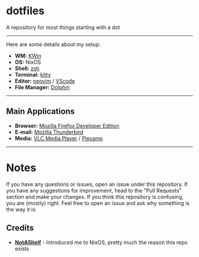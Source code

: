 # dotfiles

A repository for most things starting with a dot

---

Here are some details about my setup:
- **WM:** [KWin](https://github.com/KDE/kwin)
- **OS:** NixOS
- **Shell:** [zsh](https://www.zsh.org/)
- **Terminal:** [kitty](https://github.com/kovidgoyal/kitty/)
- **Editor:** [neovim](https://github.com/neovim/neovim/) / [VScode](https://code.visualstudio.com/)
- **File Manager:** [Dolphin](https://github.com/KDE/dolphin)

---

## Main Applications

- **Browser:** [Mozilla Firefox Developer Edition](https://www.mozilla.org/en-US/firefox/developer/)
- **E-mail:** [Mozilla Thunderbird](https://www.thunderbird.net/en-US/)
- **Media:** [VLC Media Player](https://www.videolan.org/) / [Plexamp](https://www.plex.tv/plexamp/)

---

# Notes
If you have any questions or issues, open an issue under this repository. If you have any suggestions for improvement, head to the "Pull Requests" section and make your changes. If you think this repository is confusing, you are (mostly) right. Feel free to open an issue and ask why something is the way it is.

## Credits
- **[NotAShelf](https://github.com/NotAShelf)** - Introduced me to NixOS, pretty much the reason this repo exists